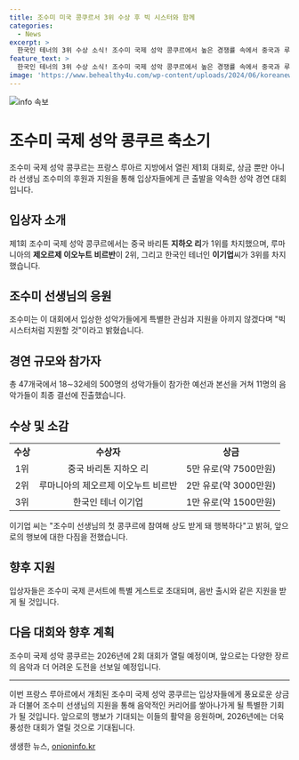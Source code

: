 ```yaml
---
title: 조수미 미국 콩쿠르서 3위 수상 후 빅 시스터와 함께
categories:
  - News
excerpt: >
  한국인 테너의 3위 수상 소식! 조수미 국제 성악 콩쿠르에서 높은 경쟁률 속에서 중국과 루마니아 성악가들과 빛나는 경쟁 끝에 입상. 조수미의 뜻을 이어 빅시스터처럼 지원할 것이라 밝혀, 입상자들에 특별 혜택과 콘서트 초대를 약속. 이번 콩쿠르는 2026년부터 2년 주기로 개최되며, 미래에는 다양한 음악 장르로 더 어려운 도전을 제공할 예정.
feature_text: >
  한국인 테너의 3위 수상 소식! 조수미 국제 성악 콩쿠르에서 높은 경쟁률 속에서 중국과 루마니아 성악가들과 빛나는 경쟁 끝에 입상. 조수미의 뜻을 이어 빅시스터처럼 지원할 것이라 밝혀, 입상자들에 특별 혜택과 콘서트 초대를 약속. 이번 콩쿠르는 2026년부터 2년 주기로 개최되며, 미래에는 다양한 음악 장르로 더 어려운 도전을 제공할 예정.
image: 'https://www.behealthy4u.com/wp-content/uploads/2024/06/koreanews.jpg'
---
```


<p><img src="https://www.behealthy4u.com/wp-content/uploads/2024/06/koreanews.jpg" alt="info 속보" /></p>

<h1>조수미 국제 성악 콩쿠르 축소기</h1>

<p data-ke-size="size16">조수미 국제 성악 콩쿠르는 프랑스 루아르 지방에서 열린 제1회 대회로, 상금 뿐만 아니라 선생님 조수미의 후원과 지원을 통해 입상자들에게 큰 출발을 약속한 성악 경연 대회입니다.</p>

<h2 data-ke-size="size26">입상자 소개</h2>

<p data-ke-size="size16">제1회 조수미 국제 성악 콩쿠르에서는 중국 바리톤 <b>지하오 리</b>가 1위를 차지했으며, 루마니아의 <b>제오르제 이오누트 비르반</b>이 2위, 그리고 한국인 테너인 <b>이기업</b>씨가 3위를 차지했습니다.</p>

<h2 data-ke-size="size26">조수미 선생님의 응원</h2>

<p data-ke-size="size16">조수미는 이 대회에서 입상한 성악가들에게 특별한 관심과 지원을 아끼지 않겠다며 "빅시스터처럼 지원할 것"이라고 밝혔습니다.</p>

<h2 data-ke-size="size26">경연 규모와 참가자</h2>

<p data-ke-size="size16">총 47개국에서 18∼32세의 500명의 성악가들이 참가한 예선과 본선을 거쳐 11명의 음악가들이 최종 결선에 진출했습니다.</p>

<h2 data-ke-size="size26">수상 및 소감</h2>

<table>
  <tr>
    <td style="text-align: center; height: 17px;"><b>수상</b></td>
    <td style="text-align: center; height: 17px;"><b>수상자</b></td>
    <td style="text-align: center; height: 17px;"><b>상금</b></td>
  </tr>
  <tr>
    <td style="text-align: center; height: 17px;">1위</td>
    <td style="text-align: center; height: 17px;">중국 바리톤 지하오 리</td>
    <td style="text-align: center; height: 17px;">5만 유로(약 7500만원)</td>
  </tr>
  <tr>
    <td style="text-align: center; height: 17px;">2위</td>
    <td style="text-align: center; height: 17px;">루마니아의 제오르제 이오누트 비르반</td>
    <td style="text-align: center; height: 17px;">2만 유로(약 3000만원)</td>
  </tr>
  <tr>
    <td style="text-align: center; height: 17px;">3위</td>
    <td style="text-align: center; height: 17px;">한국인 테너 이기업</td>
    <td style="text-align: center; height: 17px;">1만 유로(약 1500만원)</td>
  </tr>
</table>

<p data-ke-size="size16">이기업 씨는 "조수미 선생님의 첫 콩쿠르에 참여해 상도 받게 돼 행복하다"고 밝혀, 앞으로의 행보에 대한 다짐을 전했습니다.</p>

<h2 data-ke-size="size26">향후 지원</h2>

<p data-ke-size="size16">입상자들은 조수미 국제 콘서트에 특별 게스트로 초대되며, 음반 출시와 같은 지원을 받게 될 것입니다.</p>

<h2 data-ke-size="size26">다음 대회와 향후 계획</h2>

<p data-ke-size="size16">조수미 국제 성악 콩쿠르는 2026년에 2회 대회가 열릴 예정이며, 앞으로는 다양한 장르의 음악과 더 어려운 도전을 선보일 예정입니다.</p>

<hr>

<p data-ke-size="size16">이번 프랑스 루아르에서 개최된 조수미 국제 성악 콩쿠르는 입상자들에게 풍요로운 상금과 더불어 조수미 선생님의 지원을 통해 음악적인 커리어를 쌓아나가게 될 특별한 기회가 될 것입니다. 앞으로의 행보가 기대되는 이들의 활약을 응원하며, 2026년에는 더욱 풍성한 대회가 열릴 것으로 기대됩니다.</p>
생생한 뉴스, <a href="https://onioninfo.kr" rel="dofollow">onioninfo.kr</a>


